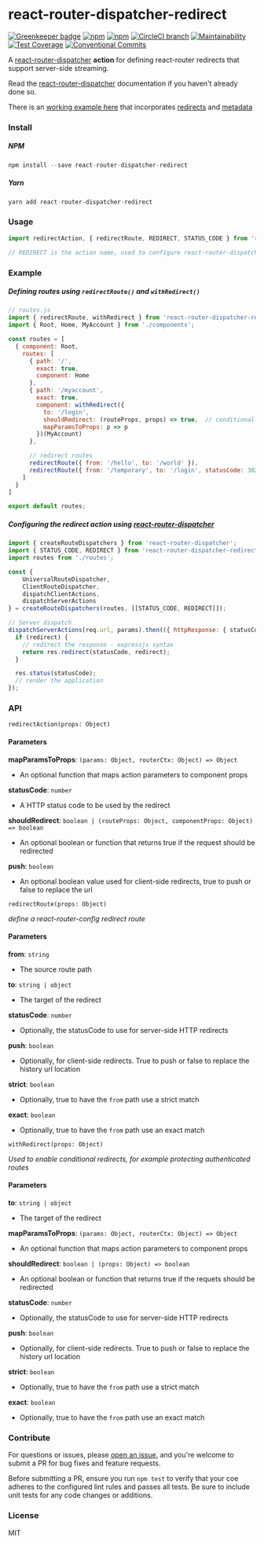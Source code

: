 # react-router-dispatcher-redirect

[![Greenkeeper badge](https://badges.greenkeeper.io/adam-26/react-router-dispatcher-redirect.svg)](https://greenkeeper.io/)
[![npm](https://img.shields.io/npm/v/react-router-dispatcher-redirect.svg)](https://www.npmjs.com/package/react-router-dispatcher-redirect)
[![npm](https://img.shields.io/npm/dm/react-router-dispatcher-redirect.svg)](https://www.npmjs.com/package/react-router-dispatcher-redirect)
[![CircleCI branch](https://img.shields.io/circleci/project/github/adam-26/react-router-dispatcher-redirect/master.svg)](https://circleci.com/gh/adam-26/react-router-dispatcher-redirect/tree/master)
[![Maintainability](https://api.codeclimate.com/v1/badges/1887c34c41b11f00b278/maintainability)](https://codeclimate.com/github/adam-26/react-router-dispatcher-redirect/maintainability)
[![Test Coverage](https://api.codeclimate.com/v1/badges/1887c34c41b11f00b278/test_coverage)](https://codeclimate.com/github/adam-26/react-router-dispatcher-redirect/test_coverage)
[![Conventional Commits](https://img.shields.io/badge/Conventional%20Commits-1.0.0-yellow.svg)](https://conventionalcommits.org)

A [react-router-dispatcher](https://github.com/adam-26/react-router-dispatcher) **action** for defining react-router redirects that support server-side streaming.

Read the [react-router-dispatcher](https://github.com/adam-26/react-router-dispatcher) documentation if you haven't already done so.

There is an [working example here](https://github.com/adam-26/react-router-dispatcher-redirect/tree/master/examples/ssr) that incorporates [redirects](https://github.com/adam-26/react-router-dispatcher-redirect) and [metadata](https://github.com/adam-26/react-router-dispatcher-metadata)

### Install

##### NPM

```js
npm install --save react-router-dispatcher-redirect
```

##### Yarn

```js
yarn add react-router-dispatcher-redirect
```

### Usage

```js
import redirectAction, { redirectRoute, REDIRECT, STATUS_CODE } from 'react-router-dispatcher-redirect';

// REDIRECT is the action name, used to configure react-router-dispatcher
```

### Example

##### Defining routes using `redirectRoute()` and `withRedirect()`

```js
// routes.js
import { redirectRoute, withRedirect } from 'react-router-dispatcher-redirect';
import { Root, Home, MyAccount } from './components';

const routes = [
  { component: Root,
    routes: [
      { path: '/',
        exact: true,
        component: Home
      },
      { path: '/myaccount',
	    exact: true,
	    component: withRedirect({
	      to: '/login',
	      shouldRedirect: (routeProps, props) => true,  // conditional redirect
	      mapParamsToProps: p => p
	    })(MyAccount)
	  },

	  // redirect routes
      redirectRoute({ from: '/hello', to: '/world' }),
      redirectRoute({ from: '/temporary', to: '/login', statusCode: 302 })
    ]
  }
]

export default routes;
```

##### Configuring the redirect action using [react-router-dispatcher](https://github.com/adam-26/react-router-dispatcher)

```js
import { createRouteDispatchers } from 'react-router-dispatcher';
import { STATUS_CODE, REDIRECT } from 'react-router-dispatcher-redirect';
import routes from './routes';

const {
    UniversalRouteDispatcher,
    ClientRouteDispatcher,
    dispatchClientActions,
    dispatchServerActions
} = createRouteDispatchers(routes, [[STATUS_CODE, REDIRECT]]);

// Server dispatch
dispatchServerActions(req.url, params).then(({ httpResponse: { statusCode, redirect } }) => {
  if (redirect) {
    // redirect the response - expressjs syntax
    return res.redirect(statusCode, redirect);
  }

  res.status(statusCode);
  // render the application
});
```

### API

`redirectAction(props: Object)`

#### Parameters

**mapParamsToProps**: `(params: Object, routerCtx: Object) => Object`

  * An optional function that maps action parameters to component props

**statusCode**: `number`

  * A HTTP status code to be used by the redirect

**shouldRedirect**: `boolean | (routeProps: Object, componentProps: Object) => boolean`

  * An optional boolean or function that returns true if the request should be redirected

**push**: `boolean`

  * An optional boolean value used for client-side redirects, true to push or false to replace the url


`redirectRoute(props: Object)`

_define a react-router-config redirect route_

#### Parameters

**from**: `string`

  * The source route path

**to**: `string | object`

  * The target of the redirect

**statusCode**: `number`

  * Optionally, the statusCode to use for server-side HTTP redirects

**push**: `boolean`

  * Optionally, for client-side redirects. True to push or false to replace the history url location

**strict**: `boolean`

  * Optionally, true to have the `from` path use a strict match

**exact**: `boolean`

  * Optionally, true to have the `from` path use an exact match

`withRedirect(props: Object)`

_Used to enable conditional redirects, for example protecting authenticated routes_

#### Parameters

**to**: `string | object`

  * The target of the redirect

**mapParamsToProps**: `(params: Object, routerCtx: Object) => Object`

  * An optional function that maps action parameters to component props

**shouldRedirect**: `boolean | (props: Object) => boolean`

  * An optional boolean or function that returns true if the requets should be redirected

**statusCode**: `number`

  * Optionally, the statusCode to use for server-side HTTP redirects

**push**: `boolean`

  * Optionally, for client-side redirects. True to push or false to replace the history url location

**strict**: `boolean`

  * Optionally, true to have the `from` path use a strict match

**exact**: `boolean`

  * Optionally, true to have the `from` path use an exact match

### Contribute
For questions or issues, please [open an issue](https://github.com/adam-26/react-router-dispatcher-redirect/issues), and you're welcome to submit a PR for bug fixes and feature requests.

Before submitting a PR, ensure you run `npm test` to verify that your coe adheres to the configured lint rules and passes all tests. Be sure to include unit tests for any code changes or additions.

### License
MIT